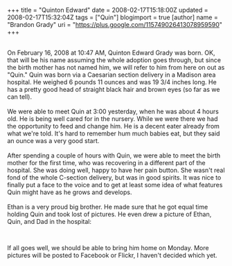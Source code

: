 +++
title = "Quinton Edward"
date = 2008-02-17T15:18:00Z
updated = 2008-02-17T15:32:04Z
tags = ["Quin"]
blogimport = true 
[author]
	name = "Brandon Grady"
	uri = "https://plus.google.com/115749026413078959590"
+++

<a onblur="try {parent.deselectBloggerImageGracefully();} catch(e) {}" href="http://1.bp.blogspot.com/_5WpZdqukbMw/R7inwAOembI/AAAAAAAAACI/CFHMktVeXbg/s1600-h/IMG_3683.JPG"><img style="margin: 0pt 10px 10px 0pt; float: left; cursor: pointer;" src="http://1.bp.blogspot.com/_5WpZdqukbMw/R7inwAOembI/AAAAAAAAACI/CFHMktVeXbg/s320/IMG_3683.JPG" alt="" id="BLOGGER_PHOTO_ID_5168065015543929266" border="0" /></a><br />On February 16, 2008 at 10:47 AM, Quinton Edward Grady was born. OK, that will be his name assuming the whole adoption goes through, but since the birth mother has not named him, we will refer to him from here on out as "Quin." Quin was born via a Caesarian section delivery in a Madison area hospital. He weighed 6 pounds 11 ounces and was 19 3/4 inches long. He has a pretty good head of straight black hair and brown eyes (so far as we can tell).<br /><br />We were able to meet Quin at 3:00 yesterday, when he was about 4 hours old. He is being well cared for in the nursery. While we were there we had the opportunity to feed and change him. He is a decent eater already from what we're told. It's hard to remember hum much babies eat, but they said an ounce was a very good start.<br /><br />After spending a couple of hours with Quin, we were able to meet the birth mother for the first time, who was recovering in a different part of the hospital. She was doing well, happy to have her pain button. She wasn't real fond of the whole C-section delivery, but was in good spirits. It was nice to finally put a face to the voice and to get at least some idea of what features Quin might have as he grows and develops.<br /><br />Ethan is a very proud big brother. He made sure that he got equal time holding Quin and took lost of pictures. He even drew a picture of Ethan, Quin, and Dad in the hospital:<br /><br /><a onblur="try {parent.deselectBloggerImageGracefully();} catch(e) {}" href="http://2.bp.blogspot.com/_5WpZdqukbMw/R7inOQOemaI/AAAAAAAAACA/LOqYMdmIOWs/s1600-h/EthanDadAndQuinton.jpg"><img style="margin: 0px auto 10px; display: block; text-align: center; cursor: pointer;" src="http://2.bp.blogspot.com/_5WpZdqukbMw/R7inOQOemaI/AAAAAAAAACA/LOqYMdmIOWs/s320/EthanDadAndQuinton.jpg" alt="" id="BLOGGER_PHOTO_ID_5168064435723344290" border="0" /></a><br />If all goes well, we should be able to bring him home on Monday.  More pictures will be posted to Facebook or Flickr, I haven't decided which yet.
